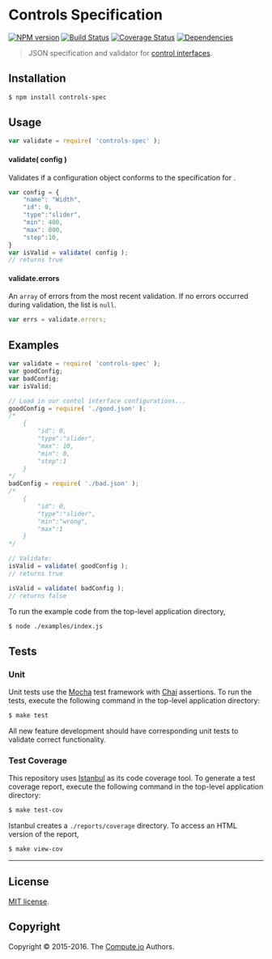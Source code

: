 Controls Specification
===
[![NPM version][npm-image]][npm-url]
[![Build Status][travis-image]][travis-url]
[![Coverage Status][codecov-image]][codecov-url]
[![Dependencies][dependencies-image]][dependencies-url]
> JSON specification and validator for [control interfaces](https://github.com/figure-io/polymer-controls).


## Installation

``` bash
$ npm install controls-spec
```


## Usage

``` javascript
var validate = require( 'controls-spec' );
```

#### validate( config )

Validates if a configuration object conforms to the specification for .

``` javascript
var config = {
	"name": "Width",
	"id": 0,
	"type":"slider",
	"min": 400,
	"max": 800,
	"step":10,
}
var isValid = validate( config );
// returns true
```

<a name="attr-errors"></a>
#### validate.errors

An `array` of errors from the most recent validation. If no errors occurred during validation, the list is `null`.

``` javascript
var errs = validate.errors;
```

## Examples

``` javascript
var validate = require( 'controls-spec' );
var goodConfig;
var badConfig;
var isValid;

// Load in our contol interface configurations...
goodConfig = require( './good.json' );
/*
	{
	    "id": 0,
	    "type":"slider",
	    "max": 10,
	    "min": 0,
	    "step":1
	}
*/
badConfig = require( './bad.json' );
/*
	{
	    "id": 0,
	    "type":"slider",
	    "min":"wrong",
	    "max":1
	}
*/

// Validate:
isValid = validate( goodConfig );
// returns true

isValid = validate( badConfig );
// returns false
```

To run the example code from the top-level application directory,

``` bash
$ node ./examples/index.js
```


## Tests

### Unit

Unit tests use the [Mocha](http://mochajs.org/) test framework with [Chai](http://chaijs.com) assertions. To run the tests, execute the following command in the top-level application directory:

``` bash
$ make test
```

All new feature development should have corresponding unit tests to validate correct functionality.


### Test Coverage

This repository uses [Istanbul](https://github.com/gotwarlost/istanbul) as its code coverage tool. To generate a test coverage report, execute the following command in the top-level application directory:

``` bash
$ make test-cov
```

Istanbul creates a `./reports/coverage` directory. To access an HTML version of the report,

``` bash
$ make view-cov
```


---
## License

[MIT license](http://opensource.org/licenses/MIT).


## Copyright

Copyright &copy; 2015-2016. The [Compute.io](https://github.com/compute-io) Authors.


[npm-image]: http://img.shields.io/npm/v/controls-spec.svg
[npm-url]: https://npmjs.org/package/controls-spec

[travis-image]: http://img.shields.io/travis/figure-io/controls-spec/master.svg
[travis-url]: https://travis-ci.org/figure-io/controls-spec

[dependencies-image]: http://img.shields.io/david/figure-io/controls-spec.svg
[dependencies-url]: https://david-dm.org/figure-io/controls-spec

[dev-dependencies-image]: http://img.shields.io/david/dev/figure-io/controls-spec.svg
[dev-dependencies-url]: https://david-dm.org/dev/figure-io/controls-spec

[codecov-image]: https://img.shields.io/codecov/c/github/figure-io/controls-spec/master.svg
[codecov-url]: https://codecov.io/github/figure-io/controls-spec?branch=master

[github-issues-image]: http://img.shields.io/github/issues/figure-io/controls-spec.svg
[github-issues-url]: https://github.com/figure-io/controls-spec/issues

